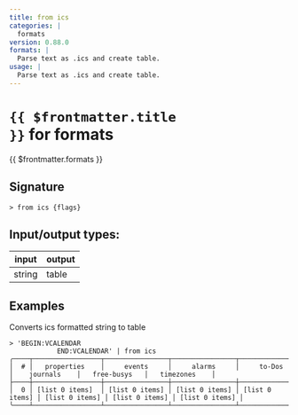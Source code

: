 ```yaml
---
title: from ics
categories: |
  formats
version: 0.88.0
formats: |
  Parse text as .ics and create table.
usage: |
  Parse text as .ics and create table.
---
```

<!-- This file is automatically generated. Please edit the command in https://github.com/nushell/nushell instead. -->

# <code>{{ $frontmatter.title }}</code> for formats

<div class='command-title'>{{ $frontmatter.formats }}</div>

## Signature

```> from ics {flags} ```


## Input/output types:

| input  | output |
| ------ | ------ |
| string | table  |

## Examples

Converts ics formatted string to table
```nu
> 'BEGIN:VCALENDAR
            END:VCALENDAR' | from ics
╭────┬─────────────────┬────────────────┬────────────────┬────────────────┬────────────────┬────────────────┬────────────────╮
│  # │   properties    │     events     │     alarms     │     to-Dos     │    journals    │   free-busys   │   timezones    │
├────┼─────────────────┼────────────────┼────────────────┼────────────────┼────────────────┼────────────────┼────────────────┤
│  0 │ [list 0 items]  │ [list 0 items] │ [list 0 items] │ [list 0 items] │ [list 0 items] │ [list 0 items] │ [list 0 items] │
╰────┴─────────────────┴────────────────┴────────────────┴────────────────┴────────────────┴────────────────┴────────────────╯

```

